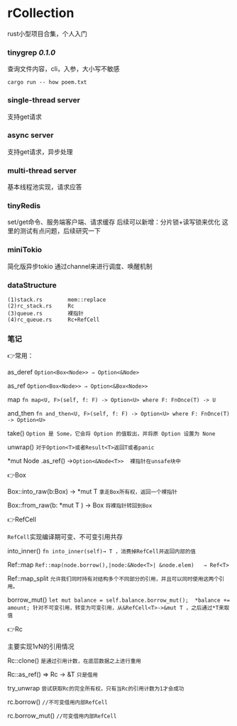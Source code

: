 # rCollection
rust小型项目合集，个人入门
### tinygrep *0.1.0*
查询文件内容，cli，入参，大小写不敏感  
```
cargo run -- how poem.txt
```
### single-thread server
支持get请求
### async server
支持get请求，异步处理
### multi-thread server
基本线程池实现，请求应答
### tinyRedis
set/get命令、服务端客户端、请求缓存
后续可以新增：分片锁+读写锁来优化
这里的测试有点问题，后续研究一下
### miniTokio
简化版异步tokio
通过channel来进行调度、唤醒机制
### dataStructure
```
(1)stack.rs        mem::replace
(2)rc_stack.rs     Rc
(3)queue.rs        裸指针
(4)rc_queue.rs     Rc+RefCell
```
### 笔记
<aside>
👉常用：

as_deref   `Option<Box<Node>> ⇒ Option<&Node>`

as_ref  `Option<Box<Node>> ⇒ Option<&Box<Node>>`

map `fn map<U, F>(self, f: F) -> Option<U> where F: FnOnce(T) -> U`

and_then `fn and_then<U, F>(self, f: F) -> Option<U> where F: FnOnce(T) -> Option<U>`


take() `Option 是 Some，它会将 Option 的值取出，并将原 Option 设置为 None`

unwrap()  `对于Option<T>或者Result<T>返回T或者panic`

*mut Node<T> .as_ref() →`Option<&Node<T>>  裸指针在unsafe块中`

</aside>
<aside>
👉Box

Box::into_raw(b:Box<T>) → *mut T    `拿走Box所有权，返回一个裸指针`

Box::from_raw(b: *mut T ) → Box<T>  `将裸指针转回到Box`

</aside>

<aside>
👉RefCell

`RefCell`实现编译期可变、不可变引用共存

into_inner()  `fn into_inner(self)→ T ，消费掉RefCell并返回内部的值`

Ref::map   `Ref::map(node.borrow(),|node:&Node<T>| &node.elem)   ⇒ Ref<T>`

Ref::map_split `允许我们同时持有对结构多个不同部分的引用，并且可以同时使用这两个引用。`


borrow_mut() `let mut balance = self.balance.borrow_mut();  *balance += amount; 针对不可变引用，转变为可变引用，从&RefCell<T>->&mut T ，之后通过*T来取值`

</aside>

<aside>
👉Rc

主要实现1vN的引用情况

Rc::clone() `是通过引用计数，在底层数据之上进行重用`

Rc::as_ref() ⇒ Rc<T> → &T `只是借用`

try_unwrap `尝试获取Rc的完全所有权，只有当Rc的引用计数为1才会成功`

rc.borrow() `//不可变借用内部RefCell`

rc.borrow_mut() `//可变借用内部RefCell`

</aside>